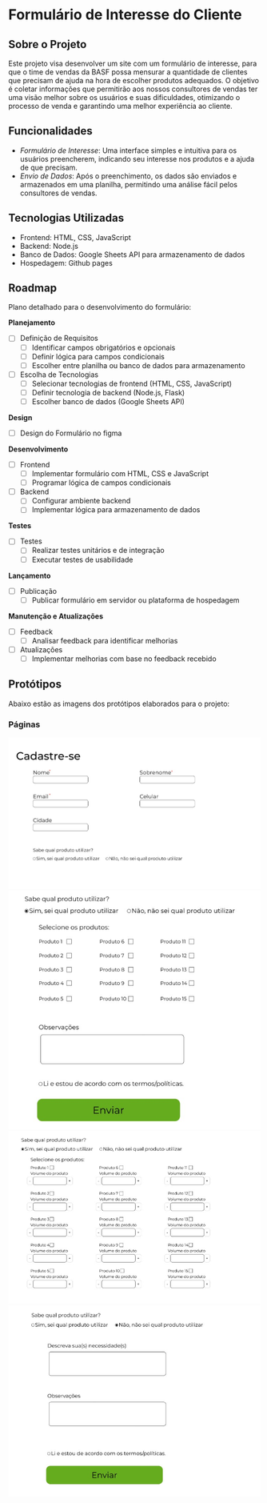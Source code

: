 # Formulário de Interesse do Cliente

## Sobre o Projeto

Este projeto visa desenvolver um site com um formulário de interesse, para que o time de vendas da BASF possa mensurar a quantidade de clientes que precisam de ajuda na hora de escolher produtos adequados. O objetivo é coletar informações que permitirão aos nossos consultores de vendas ter uma visão melhor sobre os usuários e suas dificuldades, otimizando o processo de venda e garantindo uma melhor experiência ao cliente.

## Funcionalidades

- *Formulário de Interesse*: Uma interface simples e intuitiva para os usuários preencherem, indicando seu interesse nos produtos e a ajuda de que precisam.
- *Envio de Dados*: Após o preenchimento, os dados são enviados e armazenados em uma planilha, permitindo uma análise fácil pelos consultores de vendas.

## Tecnologias Utilizadas

- Frontend: HTML, CSS, JavaScript
- Backend: Node.js
- Banco de Dados: Google Sheets API para armazenamento de dados
- Hospedagem: Github pages

## Roadmap

Plano detalhado para o desenvolvimento do formulário:

**Planejamento**
- [ ] Definição de Requisitos
  - [ ] Identificar campos obrigatórios e opcionais
  - [ ] Definir lógica para campos condicionais
  - [ ] Escolher entre planilha ou banco de dados para armazenamento

- [ ] Escolha de Tecnologias
  - [ ] Selecionar tecnologias de frontend (HTML, CSS, JavaScript)
  - [ ] Definir tecnologia de backend (Node.js, Flask)
  - [ ] Escolher banco de dados (Google Sheets API)

**Design**
- [ ] Design do Formulário no figma

**Desenvolvimento**
- [ ] Frontend
  - [ ] Implementar formulário com HTML, CSS e JavaScript
  - [ ] Programar lógica de campos condicionais
- [ ] Backend
  - [ ] Configurar ambiente backend
  - [ ] Implementar lógica para armazenamento de dados

**Testes**
- [ ] Testes
  - [ ] Realizar testes unitários e de integração
  - [ ] Executar testes de usabilidade

**Lançamento**
- [ ] Publicação
  - [ ] Publicar formulário em servidor ou plataforma de hospedagem

**Manutenção e Atualizações**
- [ ] Feedback
  - [ ] Analisar feedback para identificar melhorias
- [ ] Atualizações
  - [ ] Implementar melhorias com base no feedback recebido

## Protótipos

Abaixo estão as imagens dos protótipos elaborados para o projeto:

### Páginas

![Página do Formulário de Interesse](assets/prot1.jpeg)
![Página do Formulário de Interesse](assets/prot2.jpeg)
![Página do Formulário de Interesse](assets/prot3.jpeg)
![Página do Formulário de Interesse](assets/prot4.jpeg)


